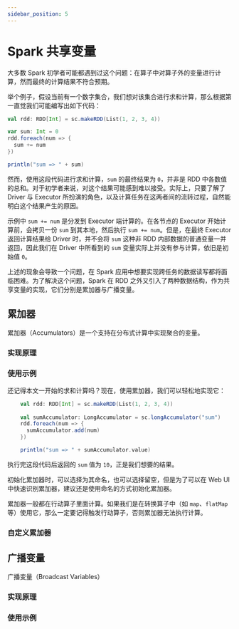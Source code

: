 ```yaml
---
sidebar_position: 5
---
```


# Spark 共享变量

大多数 Spark 初学者可能都遇到过这个问题：在算子中对算子外的变量进行计算，然而最终的计算结果不符合预期。

举个例子，假设当前有一个数字集合，我们想对该集合进行求和计算，那么根据第一直觉我们可能编写出如下代码：

```scala
val rdd: RDD[Int] = sc.makeRDD(List(1, 2, 3, 4))

var sum: Int = 0
rdd.foreach(num => {
  sum += num
})

println("sum => " + sum)

```


然而，使用这段代码进行求和计算，`sum` 的最终结果为 `0`，并非是 RDD 中各数值的总和。对于初学者来说，对这个结果可能感到难以接受。实际上，只要了解了 Driver 与 Executor 所扮演的角色，以及计算任务在这两者间的流转过程，自然能明白这个结果产生的原因。

示例中 `sum += num` 是分发到 Executor 端计算的。在各节点的 Executor 开始计算前，会拷贝一份 `sum` 到其本地，然后执行 `sum += num`。但是，在最终 Executor 返回计算结果给 Driver 时，并不会将 `sum` 这种非 RDD 内部数据的普通变量一并返回，因此我们在 Driver 中所看到的 `sum` 变量实际上并没有参与计算，依旧是初始值 `0`。

上述的现象会导致一个问题，在 Spark 应用中想要实现跨任务的数据读写都将面临困难。为了解决这个问题，Spark 在 RDD 之外又引入了两种数据结构，作为共享变量的实现，它们分别是累加器与广播变量。

## 累加器

累加器（Accumulators）是一个支持在分布式计算中实现聚合的变量。

### 实现原理



### 使用示例

还记得本文一开始的求和计算吗？现在，使用累加器，我们可以轻松地实现它：

```scala
    val rdd: RDD[Int] = sc.makeRDD(List(1, 2, 3, 4))
    
    val sumAccumulator: LongAccumulator = sc.longAccumulator("sum")
    rdd.foreach(num => {
      sumAccumulator.add(num)
    })

    println("sum => " + sumAccumulator.value)
```


执行完这段代码后返回的 `sum` 值为 `10`，正是我们想要的结果。

初始化累加器时，可以选择为其命名，也可以选择留空，但是为了可以在 Web UI 中快速识别累加器，建议还是使用命名的方式初始化累加器。

累加器一般都在行动算子里面计算。如果我们是在转换算子中（如 `map`、`flatMap` 等）使用它，那么一定要记得触发行动算子，否则累加器无法执行计算。

### 自定义累加器

## 广播变量

广播变量（Broadcast Variables）

### 实现原理

### 使用示例

